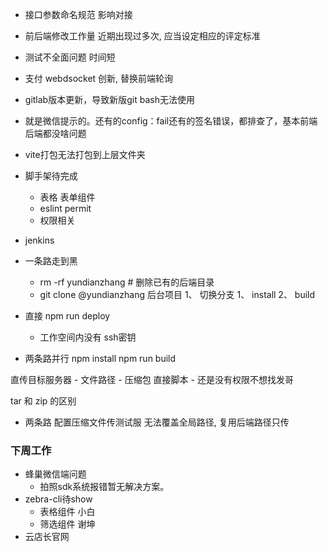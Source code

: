 - 接口参数命名规范 影响对接
- 前后端修改工作量 近期出现过多次, 应当设定相应的评定标准
- 测试不全面问题 时间短
- 支付 webdsocket 创新, 替换前端轮询
- gitlab版本更新，导致新版git bash无法使用
- 就是微信提示的。还有的config：fail还有的签名错误，都排查了，基本前端后端都没啥问题
- vite打包无法打包到上层文件夹
- 脚手架待完成
  - 表格 表单组件
  - eslint permit
  - 权限相关

- jenkins
- 一条路走到黑
  - rm -rf yundianzhang  # 删除已有的后端目录
  - git clone @yundianzhang 后台项目
1、 切换分支
1、 install 
2、 build 

- 直接 npm run deploy
  - 工作空间内没有 ssh密钥
-  两条路并行
  npm install
  npm run build 

  直传目标服务器
    - 文件路径
    - 压缩包 直接脚本
    - 还是没有权限不想找发哥

  tar 和 zip 的区别 

- 两条路 配置压缩文件传测试服 无法覆盖全局路径, 复用后端路径只传

### 下周工作
- 蜂巢微信端问题
   - 拍照sdk系统报错暂无解决方案。
- zebra-cli待show
  - 表格组件  小白
  - 筛选组件  谢坤
- 云店长官网